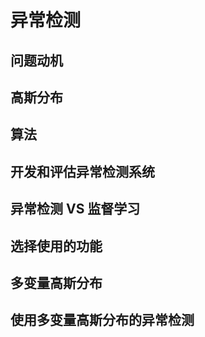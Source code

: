 # 异常检测

## 问题动机

## 高斯分布

## 算法


## 开发和评估异常检测系统


## 异常检测 VS 监督学习


## 选择使用的功能


## 多变量高斯分布

## 使用多变量高斯分布的异常检测
